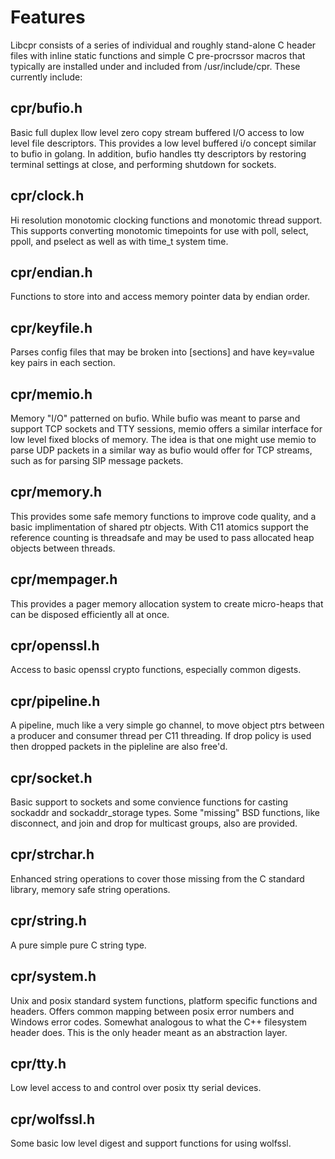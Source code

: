 # Features

Libcpr consists of a series of individual and roughly stand-alone C header
files with inline static functions and simple C pre-procrssor macros that
typically are installed under and included from /usr/include/cpr. These
currently include:

## cpr/bufio.h

Basic full duplex llow level zero copy stream buffered I/O access to low
level file descriptors. This provides a low level buffered i/o concept similar
to bufio in golang. In addition, bufio handles tty descriptors by restoring
terminal settings at close, and performing shutdown for sockets.

## cpr/clock.h

Hi resolution monotomic clocking functions and monotomic thread support. This
supports converting monotomic timepoints for use with poll, select, ppoll, and
pselect as well as with time\_t system time.

## cpr/endian.h

Functions to store into and access memory pointer data by endian order.

## cpr/keyfile.h

Parses config files that may be broken into \[sections\] and have key=value key
pairs in each section.

## cpr/memio.h

Memory "I/O" patterned on bufio.  While bufio was meant to parse and support
TCP sockets and TTY sessions, memio offers a similar interface for low level
fixed blocks of memory. The idea is that one might use memio to parse UDP
packets in a similar way as bufio would offer for TCP streams, such as for
parsing SIP message packets.

## cpr/memory.h

This provides some safe memory functions to improve code quality, and a basic
implimentation of shared ptr objects. With C11 atomics support the reference
counting is threadsafe and may be used to pass allocated heap objects between
threads.

## cpr/mempager.h

This provides a pager memory allocation system to create micro-heaps that can be
disposed efficiently all at once.

## cpr/openssl.h

Access to basic openssl crypto functions, especially common digests.

## cpr/pipeline.h

A pipeline, much like a very simple go channel, to move object ptrs between
a producer and consumer thread per C11 threading. If drop policy is used then
dropped packets in the pipleline are also free'd.

## cpr/socket.h

Basic support to sockets and some convience functions for casting sockaddr and
sockaddr\_storage types. Some "missing" BSD functions, like disconnect, and
join and drop for multicast groups, also are provided.

## cpr/strchar.h

Enhanced string operations to cover those missing from the C standard library,
memory safe string operations.

## cpr/string.h

A pure simple pure C string type.

## cpr/system.h

Unix and posix standard system functions, platform specific functions and
headers. Offers common mapping between posix error numbers and Windows error
codes. Somewhat analogous to what the C++ filesystem header does. This is the
only header meant as an abstraction layer.

## cpr/tty.h

Low level access to and control over posix tty serial devices.

## cpr/wolfssl.h

Some basic low level digest and support functions for using wolfssl.

